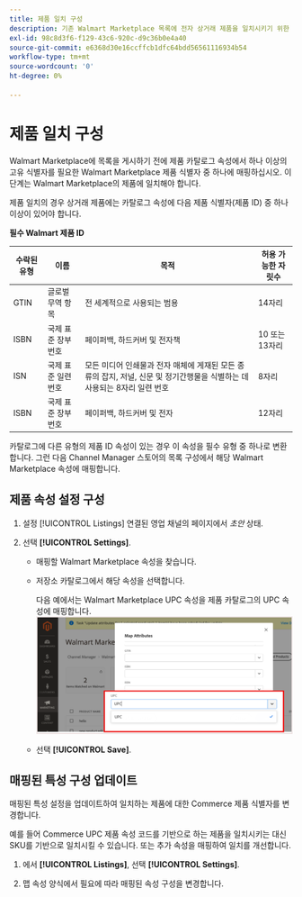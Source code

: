 ```yaml
---
title: 제품 일치 구성
description: 기존 Walmart Marketplace 목록에 전자 상거래 제품을 일치시키기 위한 특성을 매핑합니다
exl-id: 98c8d3f6-f129-43c6-920c-d9c36b0e4a40
source-git-commit: e6368d30e16ccffcb1dfc64bdd56561116934b54
workflow-type: tm+mt
source-wordcount: '0'
ht-degree: 0%

---
```



# 제품 일치 구성

Walmart Marketplace에 목록을 게시하기 전에 제품 카탈로그 속성에서 하나 이상의 고유 식별자를 필요한 Walmart Marketplace 제품 식별자 중 하나에 매핑하십시오. 이 단계는 Walmart Marketplace의 제품에 일치해야 합니다.

제품 일치의 경우 상거래 제품에는 카탈로그 속성에 다음 제품 식별자(제품 ID) 중 하나 이상이 있어야 합니다.

**필수 Walmart 제품 ID**

| **수락된 유형** | **이름** | **목적** | **허용 가능한 자릿수** |
|-------------------|--------------------------------------|--------------------------------------------------------------------------------------------------------------------------------------------------|-----------------------|
| GTIN | 글로벌 무역 항목 | 전 세계적으로 사용되는 범용 | 14자리 |
| ISBN | 국제 표준 장부 번호 | 페이퍼백, 하드커버 및 전자책 | 10 또는 13자리 |
| ISN | 국제 표준 일련 번호 | 모든 미디어 인쇄물과 전자 매체에 게재된 모든 종류의 잡지, 저널, 신문 및 정기간행물을 식별하는 데 사용되는 8자리 일련 번호 | 8자리 |
| ISBN | 국제 표준 장부 번호 | 페이퍼백, 하드커버 및 전자 | 12자리 |

카탈로그에 다른 유형의 제품 ID 속성이 있는 경우 이 속성을 필수 유형 중 하나로 변환합니다. 그런 다음 Channel Manager 스토어의 목록 구성에서 해당 Walmart Marketplace 속성에 매핑합니다.

## 제품 속성 설정 구성

1. 설정 [!UICONTROL Listings] 연결된 영업 채널의 페이지에서 *초안* 상태.

1. 선택 **[!UICONTROL Settings]**.

   - 매핑할 Walmart Marketplace 속성을 찾습니다.

   - 저장소 카탈로그에서 해당 속성을 선택합니다.

      다음 예에서는 Walmart Marketplace UPC 속성을 제품 카탈로그의 UPC 속성에 매핑합니다.
   ![제품 일치 기준에 대한 특성 매핑](assets/products-map-attributes-for--match.png)

   - 선택 **[!UICONTROL Save]**.


## 매핑된 특성 구성 업데이트

매핑된 특성 설정을 업데이트하여 일치하는 제품에 대한 Commerce 제품 식별자를 변경합니다.

예를 들어 Commerce UPC 제품 속성 코드를 기반으로 하는 제품을 일치시키는 대신 SKU를 기반으로 일치시킬 수 있습니다. 또는 추가 속성을 매핑하여 일치를 개선합니다.

1. 에서 **[!UICONTROL Listings]**, 선택 **[!UICONTROL Settings]**.

1. 맵 속성 양식에서 필요에 따라 매핑된 속성 구성을 변경합니다.
